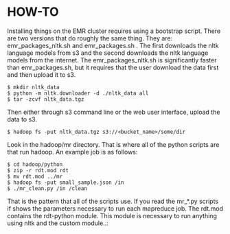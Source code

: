 # HOW-TO

Installing things on the EMR cluster requires using a bootstrap script.
There are two versions that do roughly the same thing.
They are: emr_packages_nltk.sh and emr_packages.sh . 
The first downloads the nltk language models from s3 and the second downloads the nltk
language models from the internet.
The emr_packages_nltk.sh is significantly faster than emr_packages.sh, but it requires that the user download the data first and then upload it to s3.

	$ mkdir nltk_data
	$ python -m nltk.downloader -d ./nltk_data all
	$ tar -zcvf nltk_data.tgz

Then either through s3 command line or the web user interface, upload the data to s3.

	$ hadoop fs -put nltk_data.tgz s3://<bucket_name>/some/dir

Look in the hadoop/mr directory. 
That is where all of the python scripts are that run hadoop.
An example job is as follows:
	
	$ cd hadoop/python
	$ zip -r rdt.mod rdt
	$ mv rdt.mod ../mr
	$ hadoop fs -put small_sample.json /in
	$ ./mr_clean.py /in /clean

That is the pattern that all of the scripts use. If you read the mr_*.py scripts
if shows the parameters necessary to run each mapreduce job.
The rdt.mod contains the rdt-python module.
This module is necessary to run anything using nltk and the custom module..:
